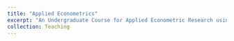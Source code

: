 ```yaml
---
title: "Applied Econometrics"
excerpt: "An Undergraduate Course for Applied Econometric Research using Stata<br/>"
collection: Teaching
---
```

